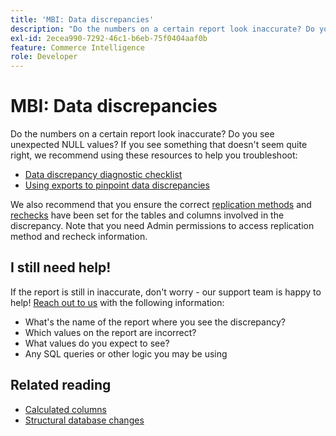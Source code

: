 ```yaml
---
title: 'MBI: Data discrepancies'
description: "Do the numbers on a certain report look inaccurate? Do you see unexpected NULL values? If you see something that doesn't seem quite right, we recommend using these resources to help you troubleshoot:"
exl-id: 2ecea990-7292-46c1-b6eb-75f0404aaf0b
feature: Commerce Intelligence
role: Developer
---
```

# MBI: Data discrepancies

Do the numbers on a certain report look inaccurate? Do you see unexpected NULL values? If you see something that doesn't seem quite right, we recommend using these resources to help you troubleshoot:

* [Data discrepancy diagnostic checklist](/help/troubleshooting/miscellaneous/diagnosing-a-data-discrepancy.md)
* [Using exports to pinpoint data discrepancies](/help/troubleshooting/miscellaneous/using-data-exports-to-pinpoint-discrepancies.md)

We also recommend that you ensure the correct [replication methods](https://docs.magento.com/mbi/data-analyst/data-warehouse-mgr/cfg-replication-methods.html) and [rechecks](https://docs.magento.com/mbi/data-analyst/data-warehouse-mgr/cfg-data-rechecks.html) have been set for the tables and columns involved in the discrepancy. Note that you need Admin permissions to access replication method and recheck information.

## I still need help!

If the report is still in inaccurate, don't worry - our support team is happy to help! [Reach out to us](/help/help-center-guide/help-center/magento-help-center-user-guide.md#submit-ticket) with the following information:

* What's the name of the report where you see the discrepancy?
* Which values on the report are incorrect?
* What values do you expect to see?
* Any SQL queries or other logic you may be using

## Related reading

* [Calculated columns](/help/how-to/general/mbi-creating-and-editing-advanced-calculated-columns.md)
* [Structural database changes](https://experienceleague.adobe.com/docs/commerce-business-intelligence/mbi/analyze/connecting/data-migration-services.html)
